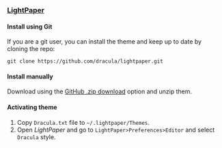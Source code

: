 ### [LightPaper](http://lightpaper.42squares.in/)

#### Install using Git

If you are a git user, you can install the theme and keep up to date by cloning the repo:

    git clone https://github.com/dracula/lightpaper.git

#### Install manually

Download using the [GitHub .zip download](https://github.com/dracula/lightpaper/archive/master.zip) option and unzip them.

#### Activating theme

1.  Copy `Dracula.txt` file to `~/.lightpaper/Themes`.
2.  Open _LightPaper_ and go to `LightPaper>Preferences>Editor` and select `Dracula` style.
